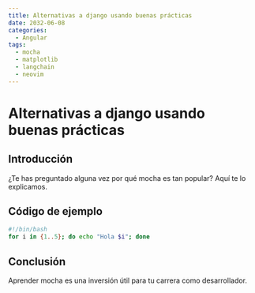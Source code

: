```yaml
---
title: Alternativas a django usando buenas prácticas
date: 2032-06-08
categories:
  - Angular
tags:
  - mocha
  - matplotlib
  - langchain
  - neovim
---
```


# Alternativas a django usando buenas prácticas

## Introducción

¿Te has preguntado alguna vez por qué mocha es tan popular? Aquí te lo explicamos.

## Código de ejemplo

```bash
#!/bin/bash
for i in {1..5}; do echo "Hola $i"; done
```

## Conclusión

Aprender mocha es una inversión útil para tu carrera como desarrollador.